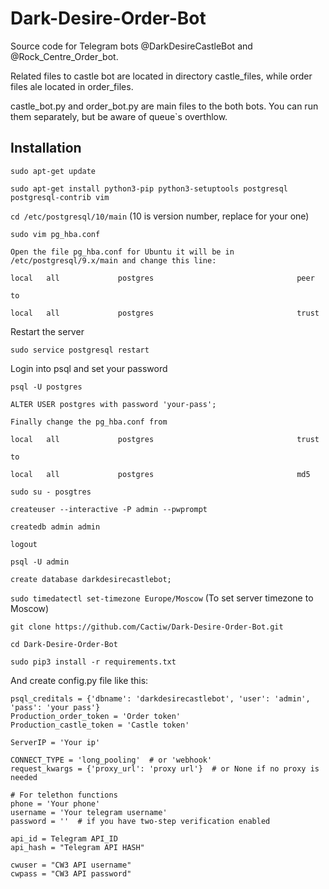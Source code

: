 # Dark-Desire-Order-Bot

Source code for Telegram bots @DarkDesireCastleBot and @Rock_Centre_Order_bot.

Related files to castle bot are located in directory castle_files, while order files ale located in order_files.

castle_bot.py and order_bot.py are main files to the both bots. You can run them separately, but be aware of 
queue`s overthlow. 


## Installation
`sudo apt-get update`

`sudo apt-get install python3-pip python3-setuptools postgresql postgresql-contrib vim`

`cd /etc/postgresql/10/main`
(10 is version number, replace for your one)

`sudo vim pg_hba.conf`




    Open the file pg_hba.conf for Ubuntu it will be in /etc/postgresql/9.x/main and change this line:

    local   all             postgres                                peer

    to

    local   all             postgres                                trust

Restart the server

  `sudo service postgresql restart`

Login into psql and set your password

`psql -U postgres`

`ALTER USER postgres with password 'your-pass';`

    Finally change the pg_hba.conf from

    local   all             postgres                                trust

    to

    local   all             postgres                                md5
`sudo su - posgtres`

`createuser --interactive -P admin --pwprompt`

`createdb admin admin`

`logout`

`psql -U admin`

`create database darkdesirecastlebot;`

`sudo timedatectl set-timezone Europe/Moscow`
(To set server timezone to Moscow)

`git clone https://github.com/Cactiw/Dark-Desire-Order-Bot.git`

`cd Dark-Desire-Order-Bot`

`sudo pip3 install -r requirements.txt`

And create config.py file like this:

```python3
psql_creditals = {'dbname': 'darkdesirecastlebot', 'user': 'admin', 'pass': 'your pass'}
Production_order_token = 'Order token'
Production_castle_token = 'Castle token'

ServerIP = 'Your ip'

CONNECT_TYPE = 'long_pooling'  # or 'webhook'
request_kwargs = {'proxy_url': 'proxy url'}  # or None if no proxy is needed

# For telethon functions
phone = 'Your phone'
username = 'Your telegram username'
password = ''  # if you have two-step verification enabled

api_id = Telegram API_ID
api_hash = "Telegram API HASH"

cwuser = "CW3 API username"
cwpass = "CW3 API password"


```
